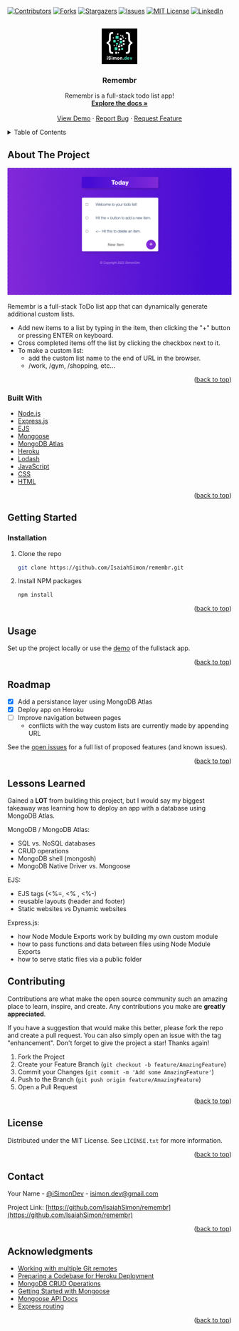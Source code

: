<div id="top"></div>

[![Contributors][contributors-shield]][contributors-url]
[![Forks][forks-shield]][forks-url]
[![Stargazers][stars-shield]][stars-url]
[![Issues][issues-shield]][issues-url]
[![MIT License][license-shield]][license-url]
[![LinkedIn][linkedin-shield]][linkedin-url]



<!-- PROJECT LOGO -->
<br />
<div align="center">
  <a href="https://github.com/IsaiahSimon">
    <img src="https://github.com/IsaiahSimon/IsaiahSimon/blob/main/images/logo_500x500_dark.png" alt="Logo" width="80" height="80">
  </a>

<h3 align="center">Remembr</h3>

  <p align="center">
    Remembr is a full-stack todo list app!
    <br />
    <a href="https://github.com/IsaiahSimon/remembr"><strong>Explore the docs »</strong></a>
    <br />
    <br />
    <a href="https://remembr-todo.herokuapp.com/">View Demo</a>
    ·
    <a href="https://github.com/IsaiahSimon/remembr/issues">Report Bug</a>
    ·
    <a href="https://github.com/IsaiahSimon/remembr/issues">Request Feature</a>
  </p>
</div>



<!-- TABLE OF CONTENTS -->
<details>
  <summary>Table of Contents</summary>
  <ol>
    <li>
      <a href="#about-the-project">About The Project</a>
      <ul>
        <li><a href="#built-with">Built With</a></li>
      </ul>
    </li>
    <li>
      <a href="#getting-started">Getting Started</a>
      <ul>
        <li><a href="#installation">Installation</a></li>
      </ul>
    </li>
    <li><a href="#usage">Usage</a></li>
    <li><a href="#roadmap">Roadmap</a></li>
    <li><a href="#lessons-learned">Lessons Learned</a></li>
    <li><a href="#contributing">Contributing</a></li>
    <li><a href="#license">License</a></li>
    <li><a href="#contact">Contact</a></li>
    <li><a href="#acknowledgments">Acknowledgments</a></li>
  </ol>
</details>



<!-- ABOUT THE PROJECT -->
## About The Project

[![Product Name Screen Shot][product-screenshot]](https://remembr-todo.herokuapp.com/)

Remembr is a full-stack ToDo list app that can dynamically generate additional custom lists.
- Add new items to a list by typing in the item, then clicking the "+" button or pressing ENTER on keyboard.
- Cross completed items off the list by clicking the checkbox next to it.
- To make a custom list:
  - add the custom list name to the end of URL in the browser.
  - /work, /gym, /shopping, etc...


<p align="right">(<a href="#top">back to top</a>)</p>



### Built With

* [Node.js](https://nodejs.dev/)
* [Express.js](https://expressjs.com/)
* [EJS](https://ejs.co/)
* [Mongoose](https://mongoosejs.com/)
* [MongoDB Atlas](https://www.mongodb.com/atlas)
* [Heroku](https://www.heroku.com/)
* [Lodash](https://lodash.com/)
* [JavaScript](https://www.javascript.com/)
* [CSS](https://developer.mozilla.org/en-US/docs/Web/CSS)
* [HTML](https://developer.mozilla.org/en-US/docs/Web/HTML)

<p align="right">(<a href="#top">back to top</a>)</p>

<!-- GETTING STARTED -->
## Getting Started

### Installation

1. Clone the repo
   ```sh
   git clone https://github.com/IsaiahSimon/remembr.git
   ```
2. Install NPM packages
   ```sh
   npm install
   ```

<p align="right">(<a href="#top">back to top</a>)</p>



<!-- USAGE EXAMPLES -->
## Usage

Set up the project locally or use the [demo](https://remembr-todo.herokuapp.com/) of the fullstack app.

<p align="right">(<a href="#top">back to top</a>)</p>



<!-- ROADMAP -->
## Roadmap

- [x] Add a persistance layer using MongoDB Atlas
- [x] Deploy app on Heroku
- [ ] Improve navigation between pages
    - conflicts with the way custom lists are currently made by appending URL


See the [open issues](https://github.com/IsaiahSimon/remembr/issues) for a full list of proposed features (and known issues).

<p align="right">(<a href="#top">back to top</a>)</p>

<!-- LESSONS LEARNED -->
## Lessons Learned

Gained a **LOT** from building this project, but I would say my biggest takeaway was learning how to deploy an app with a database using MongoDB Atlas.

MongoDB / MongoDB Atlas:
- SQL vs. NoSQL databases
- CRUD operations
- MongoDB shell (mongosh)
- MongoDB Native Driver vs. Mongoose

EJS:
- EJS tags (<%=, <% , <%-)
- reusable layouts (header and footer)
- Static websites vs Dynamic websites

Express.js:
- how Node Module Exports work by building my own custom module
- how to pass functions and data between files using Node Module Exports
- how to serve static files via a public folder

<!-- CONTRIBUTING -->
## Contributing

Contributions are what make the open source community such an amazing place to learn, inspire, and create. Any contributions you make are **greatly appreciated**.

If you have a suggestion that would make this better, please fork the repo and create a pull request. You can also simply open an issue with the tag "enhancement".
Don't forget to give the project a star! Thanks again!

1. Fork the Project
2. Create your Feature Branch (`git checkout -b feature/AmazingFeature`)
3. Commit your Changes (`git commit -m 'Add some AmazingFeature'`)
4. Push to the Branch (`git push origin feature/AmazingFeature`)
5. Open a Pull Request

<p align="right">(<a href="#top">back to top</a>)</p>



<!-- LICENSE -->
## License

Distributed under the MIT License. See `LICENSE.txt` for more information.

<p align="right">(<a href="#top">back to top</a>)</p>



<!-- CONTACT -->
## Contact

Your Name - [@iSimonDev](https://twitter.com/iSimonDev) - isimon.dev@gmail.com

Project Link: [https://github.com/IsaiahSimon/remembr](https://github.com/IsaiahSimon/remembr)

<p align="right">(<a href="#top">back to top</a>)</p>



<!-- ACKNOWLEDGMENTS -->
## Acknowledgments

* [Working with multiple Git remotes](https://jigarius.com/blog/multiple-git-remote-repositories)
* [Preparing a Codebase for Heroku Deployment](https://devcenter.heroku.com/articles/preparing-a-codebase-for-heroku-deployment)
* [MongoDB CRUD Operations](https://www.mongodb.com/docs/manual/crud/)
* [Getting Started with Mongoose](https://mongoosejs.com/docs/index.html)
* [Mongoose API Docs](https://mongoosejs.com/docs/api.html)
* [Express routing](https://expressjs.com/en/guide/routing.html)

<p align="right">(<a href="#top">back to top</a>)</p>



<!-- MARKDOWN LINKS & IMAGES -->
<!-- https://www.markdownguide.org/basic-syntax/#reference-style-links -->
[contributors-shield]: https://img.shields.io/github/contributors/IsaiahSimon/remembr.svg?style=for-the-badge
[contributors-url]: https://github.com/IsaiahSimon/remembr/graphs/contributors
[forks-shield]: https://img.shields.io/github/forks/IsaiahSimon/remembr.svg?style=for-the-badge
[forks-url]: https://github.com/IsaiahSimon/remembr/network/members
[stars-shield]: https://img.shields.io/github/stars/IsaiahSimon/remembr.svg?style=for-the-badge
[stars-url]: https://github.com/IsaiahSimon/remembr/stargazers
[issues-shield]: https://img.shields.io/github/issues/IsaiahSimon/remembr.svg?style=for-the-badge
[issues-url]: https://github.com/IsaiahSimon/remembr/issues
[license-shield]: https://img.shields.io/github/license/IsaiahSimon/remembr.svg?style=for-the-badge
[license-url]: https://github.com/IsaiahSimon/remembr/blob/main/LICENSE.txt
[linkedin-shield]: https://img.shields.io/badge/-LinkedIn-black.svg?style=for-the-badge&logo=linkedin&colorB=555
[linkedin-url]: https://linkedin.com/in/isaiahsimon101
[product-screenshot]: ./public/images/gifs-remembr-todo-list.gif